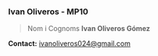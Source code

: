 ### Ivan Oliveros - MP10

> Nom i Cognoms
**Ivan Oliveros Gómez**

**Contact:** ivanoliveros024@gmail.com

